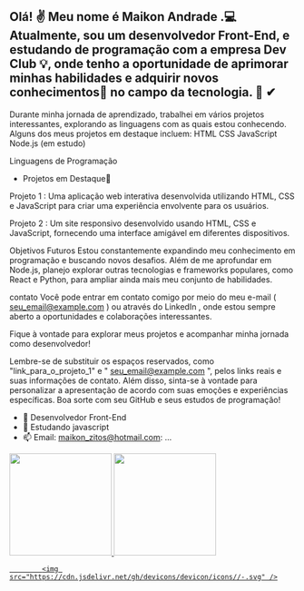 
## Olá! :v: Meu nome é Maikon Andrade  .:computer: Atualmente, sou um desenvolvedor Front-End, e estudando de programação com a empresa Dev Club :bulb:, onde tenho a oportunidade de aprimorar minhas habilidades e adquirir novos conhecimentos:book: no campo da tecnologia. :notebook: ✔

<p> 

Durante minha jornada de aprendizado, trabalhei em vários projetos interessantes, explorando as linguagens com as quais estou conhecendo. Alguns dos meus projetos em destaque incluem: 
HTML
CSS
JavaScript
Node.js (em estudo)

</p>  Linguagens de Programação
 
- Projetos em Destaque:dart:




Projeto 1 : Uma aplicação web interativa desenvolvida utilizando HTML, CSS e JavaScript para criar uma experiência envolvente para os usuários.

Projeto 2 : Um site responsivo desenvolvido usando HTML, CSS e JavaScript, fornecendo uma interface amigável em diferentes dispositivos.

Objetivos Futuros
Estou constantemente expandindo meu conhecimento em programação e buscando novos desafios. Além de me aprofundar em Node.js, planejo explorar outras tecnologias e frameworks populares, como React e Python, para ampliar ainda mais meu conjunto de habilidades.

contato
Você pode entrar em contato comigo por meio do meu e-mail ( seu_email@example.com ) ou através do LinkedIn , onde estou sempre aberto a oportunidades e colaborações interessantes.

Fique à vontade para explorar meus projetos e acompanhar minha jornada como desenvolvedor!

Lembre-se de substituir os espaços reservados, como "link_para_o_projeto_1" e " seu_email@example.com ", pelos links reais e suas informações de contato. Além disso, sinta-se à vontade para personalizar a apresentação de acordo com suas emoções e experiências específicas. Boa sorte com seu GitHub e seus estudos de programação!</h1>

- 🔭 Desenvolvedor Front-End
- 🌱 Estudando javascript  
- 📫 Email: maikon_zitos@hotmail.com: ...
<div>
<a href="https://github.com/maikonwogl">
<img height="180em" src=http://github-readme-stats.vercel.app/api?username=maikonwogl&show_icon=true-theme-dracula&include_all_commits=true&count_private=true"/>
<img height="180em" src=http://github-readme-stats.vercel.app/api/top-langs/?username=maikonwogl&layout=compact&langs_count-16&theme=dracula"/>
 </div>

    
         
            <img src="https://cdn.jsdelivr.net/gh/devicons/devicon/icons//-.svg" />
          
          

